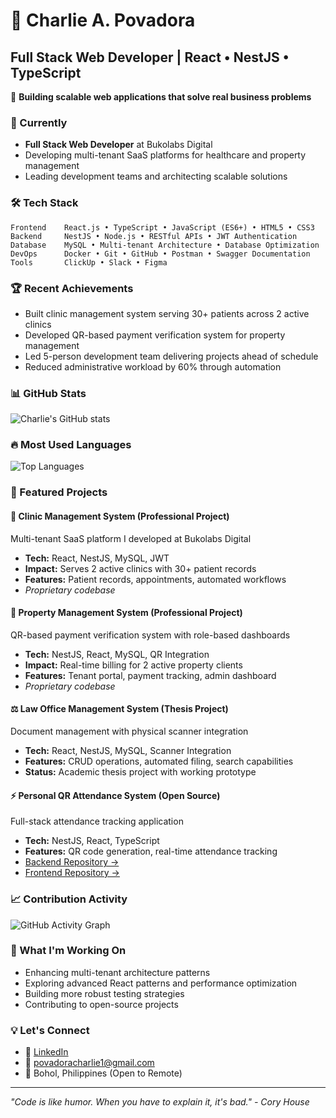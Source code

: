 # 👋 Charlie A. Povadora
## Full Stack Web Developer | React • NestJS • TypeScript

🚀 **Building scalable web applications that solve real business problems**

### 💼 Currently
- **Full Stack Web Developer** at Bukolabs Digital
- Developing multi-tenant SaaS platforms for healthcare and property management
- Leading development teams and architecting scalable solutions

### 🛠️ Tech Stack
```text
Frontend    React.js • TypeScript • JavaScript (ES6+) • HTML5 • CSS3
Backend     NestJS • Node.js • RESTful APIs • JWT Authentication
Database    MySQL • Multi-tenant Architecture • Database Optimization
DevOps      Docker • Git • GitHub • Postman • Swagger Documentation
Tools       ClickUp • Slack • Figma
```

### 🏆 Recent Achievements
- Built clinic management system serving 30+ patients across 2 active clinics
- Developed QR-based payment verification system for property management
- Led 5-person development team delivering projects ahead of schedule
- Reduced administrative workload by 60% through automation

### 📊 GitHub Stats
![Charlie's GitHub stats](https://github-readme-stats.vercel.app/api?username=povadora&show_icons=true&theme=dark)

### 🔥 Most Used Languages
![Top Languages](https://github-readme-stats.vercel.app/api/top-langs/?username=povadora&layout=compact&theme=dark)

### 🚀 Featured Projects

#### 🏥 Clinic Management System (Professional Project)
Multi-tenant SaaS platform I developed at Bukolabs Digital
- **Tech:** React, NestJS, MySQL, JWT
- **Impact:** Serves 2 active clinics with 30+ patient records
- **Features:** Patient records, appointments, automated workflows
- *Proprietary codebase*

#### 🏢 Property Management System (Professional Project)
QR-based payment verification system with role-based dashboards
- **Tech:** NestJS, React, MySQL, QR Integration
- **Impact:** Real-time billing for 2 active property clients
- **Features:** Tenant portal, payment tracking, admin dashboard
- *Proprietary codebase*

#### ⚖️ Law Office Management System (Thesis Project)
Document management with physical scanner integration
- **Tech:** React, NestJS, MySQL, Scanner Integration
- **Features:** CRUD operations, automated filing, search capabilities
- **Status:** Academic thesis project with working prototype

#### ⚡ Personal QR Attendance System (Open Source)
Full-stack attendance tracking application
- **Tech:** NestJS, React, TypeScript
- **Features:** QR code generation, real-time attendance tracking
- [Backend Repository →](https://github.com/povadora/personal-qr-attendance-be)
- [Frontend Repository →](https://github.com/povadora/personal-qr-attendance-fe)

### 📈 Contribution Activity
![GitHub Activity Graph](https://github-readme-activity-graph.vercel.app/graph?username=povadora&theme=react-dark)

### 🎯 What I'm Working On
- Enhancing multi-tenant architecture patterns
- Exploring advanced React patterns and performance optimization
- Building more robust testing strategies
- Contributing to open-source projects

### 💡 Let's Connect
- 💼 [LinkedIn](https://linkedin.com/in/charlie-povadora)
- 📧 povadoracharlie1@gmail.com
- 📍 Bohol, Philippines (Open to Remote)

---
*"Code is like humor. When you have to explain it, it's bad." - Cory House*
